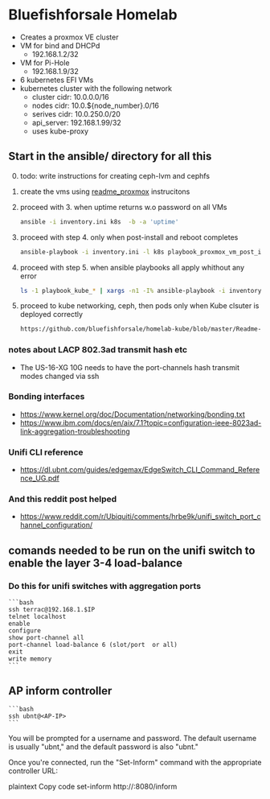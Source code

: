 # Bluefishforsale Homelab

- Creates a proxmox VE cluster
- VM for bind and DHCPd
    -  192.168.1.2/32
- VM for Pi-Hole
    -  192.168.1.9/32
- 6 kubernetes EFI VMs
- kubernetes cluster with the following network
    - cluster cidr: 10.0.0.0/16
    - nodes cidr: 10.0.${node_number}.0/16
    - serives cidr: 10.0.250.0/20
    - api_server: 192.168.1.99/32
    - uses kube-proxy


## Start in the ansible/ directory for all this

0. todo: write instructions for creating ceph-lvm and cephfs

1. create the vms using [readme_proxmox](readme_proxmox) instrucitons

2. proceed with 3. when uptime returns w.o password on all VMs

    ```bash
    ansible -i inventory.ini k8s  -b -a 'uptime'
    ```

3. proceed with step 4. only when post-install and reboot completes

    ```bash
    ansible-playbook -i inventory.ini -l k8s playbook_proxmox_vm_post_install.yaml playbook_base_packages_host_settings.yaml playbook_base_unattended_upgrade.yaml playbook_base_users.yaml playbook_base_users.yaml
    ```

4. proceed with step 5. when ansible playbooks all apply whithout any error

    ```bash
    ls -1 playbook_kube_* | xargs -n1 -I% ansible-playbook -i inventory.ini  %
    ```

5. proceed to kube networking, ceph, then pods only when Kube clsuter is deployed correctly

    ```bash
    https://github.com/bluefishforsale/homelab-kube/blob/master/Readme-proxmox.md
    ```

### notes about LACP 802.3ad transmit hash etc

  - The US-16-XG 10G needs to have the port-channels hash transmit modes changed via ssh

### Bonding interfaces

  - https://www.kernel.org/doc/Documentation/networking/bonding.txt
  - https://www.ibm.com/docs/en/aix/7.1?topic=configuration-ieee-8023ad-link-aggregation-troubleshooting

### Unifi CLI reference

  - https://dl.ubnt.com/guides/edgemax/EdgeSwitch_CLI_Command_Reference_UG.pdf

### And this reddit post helped

  - https://www.reddit.com/r/Ubiquiti/comments/hrbe9k/unifi_switch_port_channel_configuration/

## comands needed to be run on the unifi switch to enable the layer 3-4 load-balance

### Do this for unifi switches with aggregation ports

    ```bash
    ssh terrac@192.168.1.$IP
    telnet localhost
    enable
    configure
    show port-channel all
    port-channel load-balance 6 (slot/port  or all)
    exit
    write memory
    ```

## AP inform controller

    ```bash
    ssh ubnt@<AP-IP>
    ```
You will be prompted for a username and password. The default username is usually "ubnt," and the default password is also "ubnt."

Once you're connected, run the "Set-Inform" command with the appropriate controller URL:

plaintext
Copy code
set-inform http://<controller-IP>:8080/inform